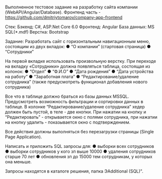 Выполненное тестовое задание на разработку сайта компании (WebAPI/Angular/Database).
Фронтенд часть - https://github.com/dmitriytomarov/company-app-frontend

Стек:
Бэкенд: C#, ASP.Net Core 6.0
Фронтенд: Angular
База данных: MS SQL(*.mdf)
Верстка: Bootstrap

Задание:
Разработать сайт с горизонтальным навигационным меню, состоящим из двух вкладок:
  ●	“О компании” (стартовая страница)
  ●	“Сотрудники”

На первой вкладке использовать произвольную верстку. 
При переходе на вкладку «Сотрудники» должна появляться таблица, состоящая из колонок:
  ●	“Отдел”
  ●	“Ф.И.О”
  ●	“Дата рождения”
  ●	“Дата устройства на работу”
  ●	“Заработная плата”
  ●	“Редактирование/удаление сотрудника” (также предусмотреть функционал добавления нового сотрудника)
  
Все что в таблице должно браться из базы данных MSSQL.
Предусмотреть возможность фильтрации и сортировки данных в таблице.
В колонке “Редактирование/удаление сотрудника” хедер должен быть пустой, в теле - две кнопки. 
При нажатии на кнопку и “Редактировать” - открывается окно с полями сотрудника, при нажатии на кнопку удалить - показывается окно с подтверждением.

Все действия должны выполняться без перезагрузки страницы (Single Page Application).

Написать и приложить SQL запросы для: 
  ● выборки всех сотрудников
  ● выборки сотрудников у кого зп выше 10000 
  ● удаления сотрудников старше 70 лет 
  ● обновления зп до 15000 тем сотрудникам, у которых она меньше.
  
Запросы находятся в каталоге решения, папка ЭAdditional (SQL)".
